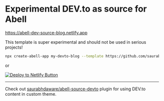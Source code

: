 # Experimental DEV.to as source for Abell

https://abell-dev-source-blog.netlify.app

This template is super experimental and should not be used in serious projects!

```sh
npx create-abell-app my-devto-blog --template https://github.com/saurabhdaware/abell-dev-source-blog
```

or

[![Deploy to Netlify Button](https://www.netlify.com/img/deploy/button.svg)](https://app.netlify.com/start/deploy?repository=https://github.com/netlify/netlify-statuskit)

---

Check out [saurabhdaware/abell-source-devto](https://github.com/saurabhdaware/abell-source-devto) plugin for using DEV.to content in custom theme.
